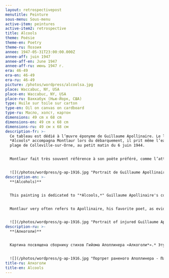 ```yaml
---
layout: retrospectivepost
menutitle: Peinture
sous-menu: Sous-menu
active-item: peintures
active-item2: retrospective
title: Alcools
theme: Poésie
theme-en: Poetry
theme-ru: Поэзия
annee: 1947-05-31T23:00:00.000Z
annee-aff: juin 1947
annee-aff-en: June 1947
annee-aff-ru: июнь 1947 г.
era: 46-49
era-en: 46-49
era-ru: 46-49
picture: /photos/wordpress/alcoolsa.jpg
place: Waccabuc, NY, USA
place-en: Waccabuc, NY, USA
place-ru: Ваккабук (Нью-Йорк, США)
type: Huile sur toile sur carton
type-en: Oil on canvas on cardboard
type-ru: Масло, холст, картон
dimensions: 49 cm x 68 cm
dimensions-en: 49 cm x 68 cm
dimensions-ru: 49 см x 68 см
description-fr: >-
  Ce tableau est dédié à l’œuvre éponyme de Guillaume Apollinaire. Le livre
  *Alcools* accompagna Montlaur lors du débarquement, il prit même l’eau sur la
  plage de Colleville-sur-Orne, au petit matin du 6 juin 1944.


  Montlaur fait très souvent référence à son poète préféré, comme l’attestent les titres de ses peintures : *Ma Désirade*, *La licorne et le capricorne*, *Automne*, *On a brûlé les ruches blanches*. Apollinaire avait été poète et soldat comme Montlaur, une guerre mondiale plus tard, fut peintre et soldat. Tous les deux furent blessés à la tête et souffrirent de leur blessure.  *Alcools* fut une des premières œuvres de Guy de Montlaur exposées : en mars 1949 à la Galerie Lucienne-Léonce Rosenberg, à Paris.


  ![](/photos/wordpress/g-ap-1916.jpg "Portrait de Guillaume Apollinaire blessé - Pablo Picasso - 1916")
description-en: >-
  **(Alcohols)**


  This painting is dedicated to "*Alcools,*" Guillaume Apollinaire's collection of poems. The book was with Montlaur throughout the war and even took on water on the beach of Colleville-Montgomery (at the time Colleville-sur-Orne) on  the early morning of June 6, 1944. 


  Montlaur very often refers to Apollinaire, his favorite poet, as evidenced by the titles of his paintings: *Ma Désirade*, *The Unicorn and the Capricorn*, *Autumn*, *We Burned the White Hives*. Apollinaire had been a poet and a soldier just as Montlaur, one  World War later, was a painter and a soldier. Both were injured in the head and suffered from their injuries. *Alcools* was one of the paintings Montlaur exhibited: in March 1949 at the *Galerie Lucienne-Léonce Rosenberg*, in Paris.


  ![](/photos/wordpress/g-ap-1916.jpg "Portrait of injured Guillaume Apollinaire - Pablo Picasso - 1916")
description-ru: >-
  **(Алкоголи)**


  Картина посвящена сборнику стихов Гийома Аполлинера «Алкоголи*».* Эту книгу Монлор взял с собой на фронт и пронес через всю войну. Ранним утром 6 июня 1944 года во время высадки союзных войск она попала в воду у берега Кольвиль-Монтгомери (в то время Кольвиль-сюр-Орн), и намокла, но Монлор бережно хранил ее и передал позднее внуку Гийому. Картина, посвященная "Алкоголям" Аполлинера выставлялась в марте 1949 года в галерее Люсьен-Леонс Розенберг в Париже.


  ![](/photos/wordpress/g-ap-1916.jpg "Портрет раненого Аполлинера - Пабло Пикассо - 1916")
title-ru: Алкоголи
title-en: Alcools
---
```


